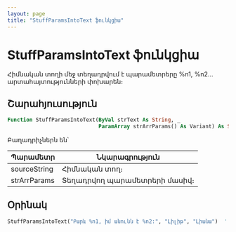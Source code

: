 ```yaml
---
layout: page
title: "StuffParamsIntoText ֆունկցիա"
---
```


# StuffParamsIntoText ֆունկցիա

Հիմնական տողի մեջ տեղադրվում է պարամետրերը %n1, %n2... արտահայտությունների փոխարեն։

## Շարահյուսություն

``` vb
Function StuffParamsIntoText(ByVal strText As String, _
                             ParamArray strArrParams() As Variant) As String
```

Բաղադրիչներն են՝

| Պարամետր | Նկարագրություն |
|--|--|
| sourceString | Հիմնական տող։ |
| strArrParams | Տեղադրվող պարամետրերի մասիվ։ |

## Օրինակ

``` vb
StuffParamsIntoText("Բարև %n1, իմ անունն է %n2:", "Լիլիթ", "Լիանա")  ' -> "Բարև Լիլիթ, իմ անունն է Լիանա:"
```

